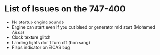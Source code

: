 # List of Issues on the 747-400
<ul
><li>No startup engine sounds</li>
<li>Engine can start even if you cut bleed or generator mid start (Mohamed Aissa)</li>
<li>Clock texture glitch</li>
<li>Landing lights don't turn off (bon sang)</li>
<li>Flaps indicator on EICAS bug</li>
</ul>
